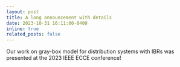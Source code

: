 ```yaml
---
layout: post
title: A long announcement with details
date: 2023-10-31 16:11:00-0400
inline: true
related_posts: false
---
```


Our work on gray-box model for distribution systems with IBRs was presented at the 2023 IEEE ECCE conference!
